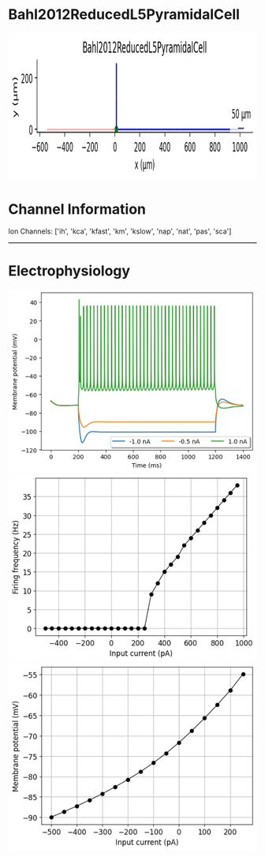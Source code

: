 # Bahl2012ReducedL5PyramidalCell

<img src="../imgs/Bahl2012ReducedL5PyramidalCell.png" height="300" />

# Channel Information

Ion Channels: ['ih', 'kca', 'kfast', 'km', 'kslow', 'nap', 'nat', 'pas', 'sca']

<table border="1"></table>

# Electrophysiology

<img src="../imgs/Bahl2012ReducedL5PyramidalCell_Vtraces.png" />

<img src="../imgs/Bahl2012ReducedL5PyramidalCellIF.png" />

<img src="../imgs/Bahl2012ReducedL5PyramidalCellIV.png" />

